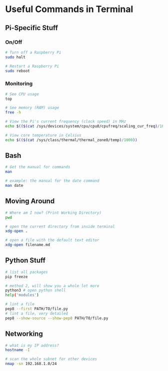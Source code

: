 # Useful Commands in Terminal

## Pi-Specific Stuff

### On/Off

```bash
# Turn off a Raspberry Pi
sudo halt

# Restart a Raspberry Pi
sudo reboot
```

### Monitoring

```bash
# See CPU usage
top

# See memory (RAM) usage
free -h

# View the Pi's current frequency (clock speed) in MHz
echo $(($(cat /sys/devices/system/cpu/cpu0/cpufreq/scaling_cur_freq)/1000))

# View core temperature in Celsius
echo $(($(cat /sys/class/thermal/thermal_zone0/temp)/1000))
```

## Bash

```bash
# Get the manual for commands
man

# example: the manual for the date command
man date
```

## Moving Around

```bash
# Where am I now? (Print Working Directory)
pwd

# open the current directory from inside terminal
xdg-open .

# open a file with the default text editor
xdg-open filename.md
```

## Python Stuff

```bash
# list all packages
pip freeze

# method 2, will show you a whole lot more
python3 # open python shell
help('modules')

# lint a file 
pep8 --first PATH/TO/file.py
# lint a file, very detailed
pep8 --show-source --show-pep8 PATH/TO/file.py
```

## Networking

```bash
# what is my IP address?
hostname -I

# scan the whole subnet for other devices
nmap -sn 192.168.1.0/24
```